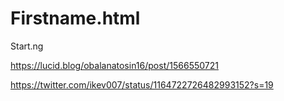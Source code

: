 # Firstname.html
Start.ng

https://lucid.blog/obalanatosin16/post/1566550721

https://twitter.com/ikev007/status/1164722726482993152?s=19
